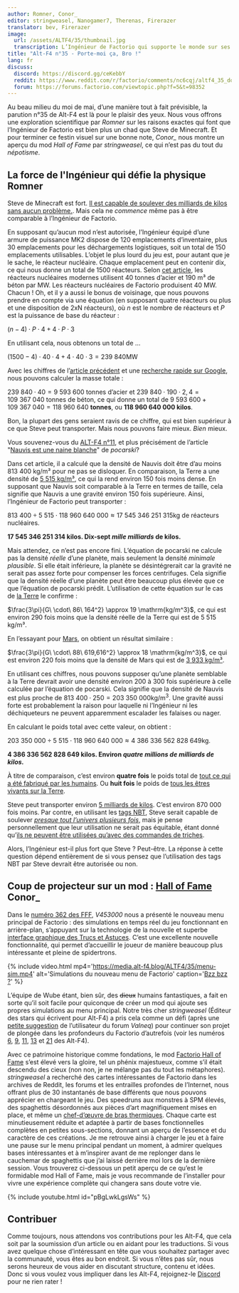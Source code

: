```yaml
---
author: Romner, Conor_
editor: stringweasel, Nanogamer7, Therenas, Firerazer
translator: bev, Firerazer
image:
  url: /assets/ALTF4/35/thumbnail.jpg
  transcription: L’Ingénieur de Factorio qui supporte le monde sur ses épaules
title: "Alt-F4 n°35 - Porte-moi ça, Bro !"
lang: fr
discuss:
  discord: https://discord.gg/ceKebbY
  reddit: https://www.reddit.com/r/factorio/comments/nc6cqj/altf4_35_do_you_even_lift_bro/
  forum: https://forums.factorio.com/viewtopic.php?f=5&t=98352
---
```


Au beau milieu du moi de mai, d’une manière tout à fait prévisible, la parution n°35 de Alt-F4 est là pour le plaisir des yeux. Nous vous offrons une exploration scientifique par *Romner* sur les raisons exactes qui font que l’Ingénieur de Factorio est bien plus un chad que Steve de Minecraft. Et pour terminer ce festin visuel sur une bonne note, *Conor_* nous montre un aperçu du mod *Hall of Fame* par *stringweasel*, ce qui n’est pas du tout du *népotisme*.

## La force de l'Ingénieur qui défie la physique <author>Romner</author>

Steve de Minecraft est fort. [Il est capable de soulever des milliards de kilos sans aucun problème.](https://www.reddit.com/r/Minecraft/comments/jmz6lz/actualized_maximum_weight_that_steve_can_hold/). Mais cela ne *commence* même pas à être comparable à l’Ingénieur de Factorio.

En supposant qu’aucun mod n’est autorisée, l’Ingénieur équipé d’une armure de puissance MK2 dispose de 120 emplacements d’inventaire, plus 30 emplacements pour les déchargements logistiques, soit un total de 150 emplacements utilisables. L’objet le plus lourd du jeu est, pour autant que je le sache, le réacteur nucléaire. Chaque emplacement peut en contenir dix, ce qui nous donne un total de 1500 réacteurs. Selon [cet article](https://www.nextbigfuture.com/2007/07/constructing-lot-of-nuclear-power.html), les réacteurs nucléaires modernes utilisent 40 tonnes d’acier et 190 m³ de béton par MW. Les réacteurs nucléaires de Factorio produisent 40 MW. Chacun ! Oh, et il y a aussi le bonus de voisinage, que nous pouvons prendre en compte via une équation (en supposant quatre réacteurs ou plus et une disposition de 2xN réacteurs), où $n$ est le nombre de réacteurs et $P$ est la puissance de base du réacteur :

$(n - 4) \cdot P \cdot 4 + 4 \cdot P \cdot 3$

En utilisant cela, nous obtenons un total de ...

$(1500 - 4) \cdot 40 \cdot 4 + 4 \cdot 40 \cdot 3 = 239\ 840 \mathrm{MW}$

Avec les chiffres de l’[article précédent](https://www.nextbigfuture.com/2007/07/constructing-lot-of-nuclear-power.html) et une [recherche rapide sur Google](https://www.google.com/search?q=concrete+density+kg%2Fm3), nous pouvons calculer la masse totale :

$239\ 840 \cdot 40 = 9\ 593\ 600$ tonnes d’acier et
$239\ 840 \cdot 190 \cdot 2,4 = 109\ 367\ 040$ tonnes de béton, ce qui donne un total de
$9\ 593\ 600 + 109\ 367\ 040 = 118\ 960\ 640$ **tonnes**, ou **118 960 640 000 kilos**.

Bon, la plupart des gens seraient ravis de ce chiffre, qui est bien supérieur à ce que Steve peut transporter. Mais nous pouvons faire mieux. *Bien* mieux.

Vous souvenez-vous du [ALT-F4 n°11](https://alt-f4.blog/fr/ALTF4-11/), et plus précisément de l’article "[Nauvis est une naine blanche](https://alt-f4.blog/fr/ALTF4-11/#nauvis-est-une-naine-blanche)" de *pocarski*?

Dans cet article, il a calculé que la densité de Nauvis doit être d’au moins 813 400 kg/m³ pour ne pas se disloquer. En comparaison, la Terre a une densité de [5 515 kg/m³](https://fr.wikipedia.org/wiki/Masse_de_la_Terre), ce qui la rend environ 150 fois moins dense. En supposant que Nauvis soit comparable à la Terre en termes de taille, cela signifie que Nauvis a une gravité environ 150 fois supérieure. Ainsi, l’Ingénieur de Factorio peut transporter :

$813\ 400 \div 5\ 515 \cdot  118\ 960\ 640\ 000 \approx 17\ 545\ 346\ 251\ 315 \mathrm{kg}$ de réacteurs nucléaires.

**17 545 346 251 314 kilos.
Dix-sept *mille milliards* de kilos.**

Mais attendez, ce n’est pas encore fini. L’équation de pocarski ne calcule pas la densité *réelle* d’une planète, mais seulement la densité *minimale plausible*. Si elle était inférieure, la planète se désintégrerait car la gravité ne serait pas assez forte pour compenser les forces centrifuges. Cela signifie que la densité réelle d’une planète peut être beaucoup plus élevée que ce que l’équation de pocarski prédit. L’utilisation de cette équation sur le cas de [la Terre](https://www.google.com/search?q=earth+rotational+period+in+seconds) le confirme :

$\frac{3\pi}{G\ \cdot\ 86\ 164^2} \approx 19 \mathrm{kg/m^3}$, ce qui est environ 290 fois moins que la densité réelle de la Terre qui est de 5 515 kg/m³.

En l’essayant pour [Mars](https://www.google.com/search?q=mars+rotational+period+in+seconds), on obtient un résultat similaire :

$\frac{3\pi}{G\ \cdot\ 88\ 619,616^2} \approx 18 \mathrm{kg/m^3}$, ce qui est environ 220 fois moins que la densité de Mars qui est de [3 933 kg/m³](https://nssdc.gsfc.nasa.gov/planetary/factsheet/marsfact.html#:~:text=3933).

En utilisant ces chiffres, nous pouvons supposer qu’une planète semblable à la Terre devrait avoir une densité environ 200 à 300 fois supérieure à celle calculée par l’équation de pocarski. Cela signifie que la densité de Nauvis est plus proche de $813\ 400 \cdot 250 = 203\ 350\ 000 \mathrm{kg/m^3.}$ Une gravité aussi forte est probablement la raison pour laquelle ni l’Ingénieur ni les déchiqueteurs ne peuvent apparemment escalader les falaises ou nager.

En calculant le poids total avec cette valeur, on obtient :

$203\ 350\ 000 \div 5\ 515 \cdot 118\ 960\ 640\ 000 \approx 4\ 386\ 336\ 562\ 828\ 649 \mathrm{kg}$.

**4 386 336 562 828 649 kilos.
Environ *quatre millions de milliards de kilos.***

À titre de comparaison, c’est environ **quatre fois** le poids total de [tout ce qui a été fabriqué par les humains](https://www.nationalgeographic.com/environment/article/human-made-materials-now-equal-weight-of-all-life-on-earth). Ou **huit fois** le poids de [tous les êtres vivants sur la Terre](https://en.wikipedia.org/wiki/Biomass_(ecology)#:~:text=The%20total%20live%20biomass%20on%20Earth%20is%20about%20550%E2%80%93560%20billion%20tonnes).

Steve peut transporter environ [5 milliards de kilos](https://www.reddit.com/r/Minecraft/comments/jmz6lz/actualized_maximum_weight_that_steve_can_hold/). C’est environ 870 000 fois moins. Par contre, en utilisant les [tags NBT](https://minecraft.fandom.com/fr/wiki/Format_NBT), Steve serait capable de soulever [*presque tout l’univers plusieurs fois*](https://qr.ae/pGt554), mais je pense personnellement que leur utilisation ne serait pas équitable, étant donné qu’[ils ne peuvent être utilisées qu’avec des commandes de triches](https://minecraft.fandom.com/wiki/Tutorials/Command_NBT_tags).

Alors, l’Ingénieur est-il plus fort que Steve ? Peut-être. La réponse à cette question dépend entièrement de si vous pensez que l’utilisation des tags NBT par Steve devrait être autorisée ou non.

## Coup de projecteur sur un mod : [Hall of Fame](https://mods.factorio.com/mod/HallOfFame) <author>Conor_</author>

Dans le [numéro 362 des FFF](https://factorio.com/blog/post/fff-362), *V453000* nous a présenté le nouveau menu principal de Factorio : des simulations en temps réel du jeu fonctionnant en arrière-plan, s’appuyant sur la technologie de la nouvelle et superbe [interface graphique des Trucs et Astuces](https://www.factorio.com/blog/post/fff-361). C’est une excellente nouvelle fonctionnalité, qui permet d’accueillir le joueur de manière beaucoup plus intéressante et pleine de spidertrons.

{% include video.html mp4='https://media.alt-f4.blog/ALTF4/35/menu-sim.mp4' alt='Simulations du nouveau menu de Factorio' caption='<a href="https://mods.factorio.com/mod/bumble-bots">Bzz bzz ?</a>' %}

L’équipe de Wube étant, bien sûr, des ~~dieux~~ humains fantastiques, a fait en sorte qu’il soit facile pour quiconque de créer un mod qui ajoute ses propres simulations au menu principal. Notre très cher *stringweasel* (Éditeur des stars qui écrivent pour Alt-F4) a pris cela comme un défi (après une [petite suggestion](https://forums.factorio.com/viewtopic.php?p=520268#p520268) de l’utilisateur du forum *Valneq*) pour continuer son projet de plongée dans les profondeurs du Factorio d’autrefois (voir les numéros [6](https://alt-f4.blog/fr/ALTF4-6/#nauvis-archives--tout-ce-chemin-parcouru-stringweasel), [9](https://alt-f4.blog/fr/ALTF4-9/#les-archives-de-nauvis--le-jargon-de-factorio-stringweasel), [11](https://alt-f4.blog/fr/ALTF4-11/#les-archives-de-nauvis--techniques-d%C3%A9pass%C3%A9es-stringweasel), [13](https://alt-f4.blog/fr/ALTF4-13/#les-archives-de-nauvis--un-missile-de-d%C3%A9fense-par-minute-stringweasel) et [21](https://alt-f4.blog/fr/ALTF4-21/#les-archives-de-nauvis--la-cons%C3%A9cration-pour-un-mod-stringweasel) des Alt-F4).

Avec ce patrimoine historique comme fondations, le mod [Factorio Hall of Fame](https://mods.factorio.com/mod/HallOfFame) s’est élevé vers la gloire, tel un phénix majestueux, comme s’il était descendu des cieux (non non, je ne mélange pas du tout les métaphores). *stringweasel* a recherché des cartes intéressantes de Factorio dans les archives de Reddit, les forums et les entrailles profondes de l’Internet, nous offrant plus de 30 instantanés de base différents que nous pouvons apprécier en chargeant le jeu. Des speedruns aux monstres à SPM élevés, des spaghettis désordonnés aux pièces d’art magnifiquement mises en place, et même un [chef-d’œuvre de bras thermiques](https://alt-f4.blog/fr/ALTF4-8/#jaime-factorio-%C3%A0-cause-des-bras-thermiques-goose). Chaque carte est minutieusement réduite et adaptée à partir de bases fonctionnelles complètes en petites sous-sections, donnant un aperçu de l’essence et du caractère de ces créations. Je me retrouve ainsi à charger le jeu et à faire une pause sur le menu principal pendant un moment, à admirer quelques bases intéressantes et à m’inspirer avant de me replonger dans le cauchemar de spaghettis que j’ai laissé derrière moi lors de la dernière session. Vous trouverez ci-dessous un petit aperçu de ce qu’est le formidable mod Hall of Fame, mais je vous recommande de l’installer pour vivre une expérience complète qui changera sans doute votre vie.

{% include youtube.html id="pBgLwkLgsWs" %}

## Contribuer

Comme toujours, nous attendons vos contributions pour les Alt-F4, que cela soit par la soumission d’un article ou en aidant pour les traductions. Si vous avez quelque chose d’intéressant en tête que vous souhaitez partager avec la communauté, vous êtes au bon endroit. Si vous n’êtes pas sûr, nous serons heureux de vous aider en discutant structure, contenu et idées. Donc si vous voulez vous impliquer dans les Alt-F4, rejoignez-le [Discord](https://discord.gg/nxnCFkb) pour ne rien rater !
